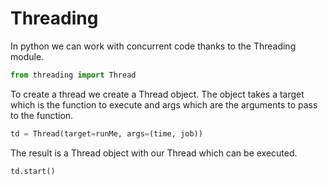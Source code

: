 # Threading

In python we can work with concurrent code thanks to the Threading module.

```python
from threading import Thread
```

To create a thread we create a Thread object. The object takes a target which is
the function to execute and args which are the arguments to pass to the
function.

```python
td = Thread(target=runMe, args=(time, job))
```

The result is a Thread object with our Thread which can be executed.

```python
td.start()
```